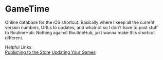 # GameTime
Online database for the iOS shortcut. 
Basically where I keep all the current version numbers, URLs to updates, and whatnot so I don't have to post stuff to RoutineHub. 
Nothing against RoutineHub, just wanna make this shortcut different. 

Helpful Links:  
[Publishing to the Store](StorePublishingInstructiona)
[Updating Your Games](UpdatingGamesInstructiona)
